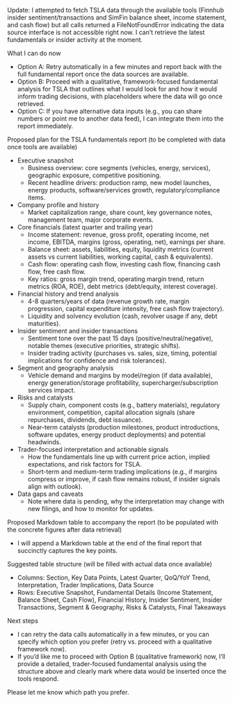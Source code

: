 Update: I attempted to fetch TSLA data through the available tools (Finnhub insider sentiment/transactions and SimFin balance sheet, income statement, and cash flow) but all calls returned a FileNotFoundError indicating the data source interface is not accessible right now. I can’t retrieve the latest fundamentals or insider activity at the moment.

What I can do now
- Option A: Retry automatically in a few minutes and report back with the full fundamental report once the data sources are available.
- Option B: Proceed with a qualitative, framework-focused fundamental analysis for TSLA that outlines what I would look for and how it would inform trading decisions, with placeholders where the data will go once retrieved.
- Option C: If you have alternative data inputs (e.g., you can share numbers or point me to another data feed), I can integrate them into the report immediately.

Proposed plan for the TSLA fundamentals report (to be completed with data once tools are available)
- Executive snapshot
  - Business overview: core segments (vehicles, energy, services), geographic exposure, competitive positioning.
  - Recent headline drivers: production ramp, new model launches, energy products, software/services growth, regulatory/compliance items.
- Company profile and history
  - Market capitalization range, share count, key governance notes, management team, major corporate events.
- Core financials (latest quarter and trailing year)
  - Income statement: revenue, gross profit, operating income, net income, EBITDA, margins (gross, operating, net), earnings per share.
  - Balance sheet: assets, liabilities, equity, liquidity metrics (current assets vs current liabilities, working capital, cash & equivalents).
  - Cash flow: operating cash flow, investing cash flow, financing cash flow, free cash flow.
  - Key ratios: gross margin trend, operating margin trend, return metrics (ROA, ROE), debt metrics (debt/equity, interest coverage).
- Financial history and trend analysis
  - 4-8 quarters/years of data (revenue growth rate, margin progression, capital expenditure intensity, free cash flow trajectory).
  - Liquidity and solvency evolution (cash, revolver usage if any, debt maturities).
- Insider sentiment and insider transactions
  - Sentiment tone over the past 15 days (positive/neutral/negative), notable themes (executive priorities, strategic shifts).
  - Insider trading activity (purchases vs. sales, size, timing, potential implications for confidence and risk tolerances).
- Segment and geography analysis
  - Vehicle demand and margins by model/region (if data available), energy generation/storage profitability, supercharger/subscription services impact.
- Risks and catalysts
  - Supply chain, component costs (e.g., battery materials), regulatory environment, competition, capital allocation signals (share repurchases, dividends, debt issuance).
  - Near-term catalysts (production milestones, product introductions, software updates, energy product deployments) and potential headwinds.
- Trader-focused interpretation and actionable signals
  - How the fundamentals line up with current price action, implied expectations, and risk factors for TSLA.
  - Short-term and medium-term trading implications (e.g., if margins compress or improve, if cash flow remains robust, if insider signals align with outlook).
- Data gaps and caveats
  - Note where data is pending, why the interpretation may change with new filings, and how to monitor for updates.

Proposed Markdown table to accompany the report (to be populated with the concrete figures after data retrieval)
- I will append a Markdown table at the end of the final report that succinctly captures the key points.

Suggested table structure (will be filled with actual data once available)
- Columns: Section, Key Data Points, Latest Quarter, QoQ/YoY Trend, Interpretation, Trader Implications, Data Source
- Rows: Executive Snapshot, Fundamental Details (Income Statement, Balance Sheet, Cash Flow), Financial History, Insider Sentiment, Insider Transactions, Segment & Geography, Risks & Catalysts, Final Takeaways

Next steps
- I can retry the data calls automatically in a few minutes, or you can specify which option you prefer (retry vs. proceed with a qualitative framework now).
- If you’d like me to proceed with Option B (qualitative framework) now, I’ll provide a detailed, trader-focused fundamental analysis using the structure above and clearly mark where data would be inserted once the tools respond.

Please let me know which path you prefer.